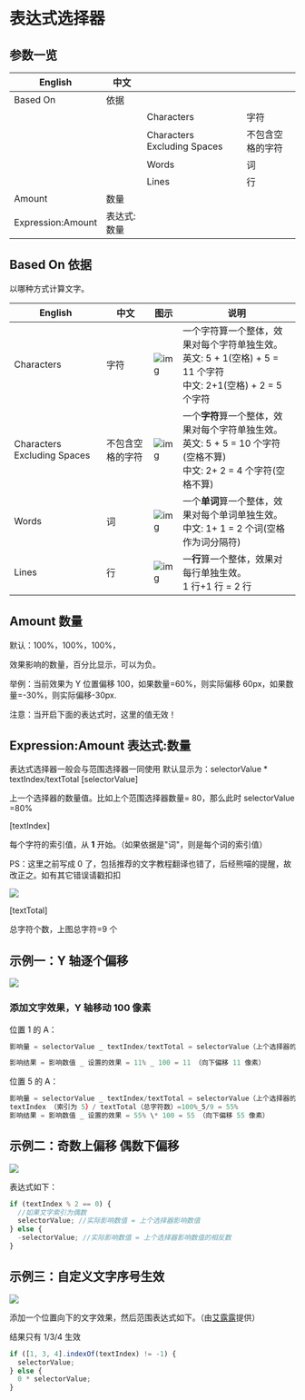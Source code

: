 # 表达式选择器

## 参数一览

| English           | 中文        |                             |                  |
| ----------------- | ----------- | --------------------------- | ---------------- |
| Based On          | 依据        |                             |                  |
|                   |             | Characters                  | 字符             |
|                   |             | Characters Excluding Spaces | 不包含空格的字符 |
|                   |             | Words                       | 词               |
|                   |             | Lines                       | 行               |
| Amount            | 数量        |                             |                  |
| Expression:Amount | 表达式:数量 |                             |                  |

## Based On 依据

以哪种方式计算文字。

| English                     | 中文             | 图示                                                                                | 说明                                                                                                                         |
| --------------------------- | ---------------- | ----------------------------------------------------------------------------------- | ---------------------------------------------------------------------------------------------------------------------------- |
| Characters                  | 字符             | ![img](https://mir.yuelili.com/wp-content/uploads/user/AE/text/basic/Based-on2.png) | 一个字符算一个整体，效果对每个字符单独生效。<br />英文: 5 + 1(空格) + 5 = 11 个字符<br />中文: 2+1(空格) + 2 = 5 个字符      |
| Characters Excluding Spaces | 不包含空格的字符 | ![img](https://mir.yuelili.com/wp-content/uploads/user/AE/text/basic/Based-on2.png) | 一个**字符**算一个整体，效果对每个字符单独生效。<br />英文: 5 + 5 = 10 个字符(空格不算)<br />中文: 2+ 2 = 4 个字符(空格不算) |
| Words                       | 词               | ![img](https://mir.yuelili.com/wp-content/uploads/user/AE/text/basic/Based-on2.png) | 一个**单词**算一个整体，效果对每个单词单独生效。<br />中文: 1+ 1 = 2 个词(空格作为词分隔符)                                  |
| Lines                       | 行               | ![img](https://mir.yuelili.com/wp-content/uploads/user/AE/text/basic/Based-on2.png) | 一**行**算一个整体，效果对每行单独生效。<br />1 行+1 行 = 2 行                                                               |

## Amount 数量

默认：100%，100%，100%，

效果影响的数量，百分比显示，可以为负。

举例：当前效果为 Y 位置偏移 100，如果数量=60%，则实际偏移 60px，如果数量=-30%，则实际偏移-30px.

注意：当开启下面的表达式时，这里的值无效！

## Expression:Amount 表达式:数量

表达式选择器一般会与范围选择器一同使用
默认显示为：selectorValue \* textIndex/textTotal
[selectorValue]

上一个选择器的数量值。比如上个范围选择器数量= 80，那么此时 selectorValue =80%

[textIndex]

每个字符的索引值，从 **1** 开始。（如果依据是"词"，则是每个词的索引值）

PS：这里之前写成 0 了，包括推荐的文字教程翻译也错了，后经熊喵的提醒，故改正之。如有其它错误请戳扣扣

![](https://mir.yuelili.com/wp-content/uploads/user/AE/text/basic/textIndex-1-1.jpg)

[textTotal]

总字符个数，上图总字符=9 个

## 示例一：Y 轴逐个偏移

![](https://mir.yuelili.com/wp-content/uploads/user/AE/text/basic/textIndex-2-2.jpg)

### 添加文字效果，Y 轴移动 100 像素

位置 1 的 A：

```javascript
影响量 = selectorValue _ textIndex/textTotal = selectorValue（上个选择器的数量，默认 100%）_ textIndex （索引为 1）/ textTotal（总字符数）=100%\*1/9 = 11%

影响结果 = 影响数值 _ 设置的效果 = 11% _ 100 = 11 （向下偏移 11 像素）
```

位置 5 的 A：

```javascript
影响量 = selectorValue _ textIndex/textTotal = selectorValue（上个选择器的数量，默认 100%）_
textIndex （索引为 5）/ textTotal（总字符数）=100%_5/9 = 55%
影响结果 = 影响数值 _ 设置的效果 = 55% \* 100 = 55 （向下偏移 55 像素）
```

## 示例二：奇数上偏移 偶数下偏移

![](https://mir.yuelili.com/wp-content/uploads/user/AE/text/basic/textIndex-3.png)

表达式如下：

```javascript
if (textIndex % 2 == 0) {
  //如果文字索引为偶数
  selectorValue; //实际影响数值 = 上个选择器影响数值
} else {
  -selectorValue; //实际影响数值 = 上个选择器影响数值的相反数
}
```

## 示例三：自定义文字序号生效

![](https://mir.yuelili.com/wp-content/uploads/2021/07/773620bc58c53cb78b3ba24f069bf2bd.png)

添加一个位置向下的文字效果，然后范围表达式如下。（由[艾露露](https://space.bilibili.com/292690)提供）

结果只有 1/3/4 生效

```javascript
if ([1, 3, 4].indexOf(textIndex) != -1) {
  selectorValue;
} else {
  0 * selectorValue;
}
```
